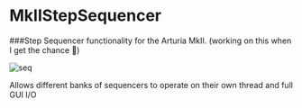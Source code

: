 # MkIIStepSequencer

###Step Sequencer functionality for the Arturia MkII. 
(working on this when I get the chance 🙇)


![seq](https://github.com/sqrtM/MkIIStepSequencer/assets/79169638/c54e9605-7fac-40e3-a2a5-e508fef07c17)


Allows different banks of sequencers to operate on their own thread and full GUI I/O
